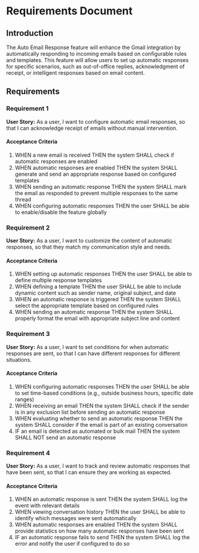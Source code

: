 # Requirements Document

## Introduction

The Auto Email Response feature will enhance the Gmail integration by automatically responding to incoming emails based on configurable rules and templates. This feature will allow users to set up automatic responses for specific scenarios, such as out-of-office replies, acknowledgment of receipt, or intelligent responses based on email content.

## Requirements

### Requirement 1

**User Story:** As a user, I want to configure automatic email responses, so that I can acknowledge receipt of emails without manual intervention.

#### Acceptance Criteria

1. WHEN a new email is received THEN the system SHALL check if automatic responses are enabled
2. WHEN automatic responses are enabled THEN the system SHALL generate and send an appropriate response based on configured templates
3. WHEN sending an automatic response THEN the system SHALL mark the email as responded to prevent multiple responses to the same thread
4. WHEN configuring automatic responses THEN the user SHALL be able to enable/disable the feature globally

### Requirement 2

**User Story:** As a user, I want to customize the content of automatic responses, so that they match my communication style and needs.

#### Acceptance Criteria

1. WHEN setting up automatic responses THEN the user SHALL be able to define multiple response templates
2. WHEN defining a template THEN the user SHALL be able to include dynamic content such as sender name, original subject, and date
3. WHEN an automatic response is triggered THEN the system SHALL select the appropriate template based on configured rules
4. WHEN sending an automatic response THEN the system SHALL properly format the email with appropriate subject line and content

### Requirement 3

**User Story:** As a user, I want to set conditions for when automatic responses are sent, so that I can have different responses for different situations.

#### Acceptance Criteria

1. WHEN configuring automatic responses THEN the user SHALL be able to set time-based conditions (e.g., outside business hours, specific date ranges)
2. WHEN receiving an email THEN the system SHALL check if the sender is in any exclusion list before sending an automatic response
3. WHEN evaluating whether to send an automatic response THEN the system SHALL consider if the email is part of an existing conversation
4. IF an email is detected as automated or bulk mail THEN the system SHALL NOT send an automatic response

### Requirement 4

**User Story:** As a user, I want to track and review automatic responses that have been sent, so that I can ensure they are working as expected.

#### Acceptance Criteria

1. WHEN an automatic response is sent THEN the system SHALL log the event with relevant details
2. WHEN viewing conversation history THEN the user SHALL be able to identify which messages were sent automatically
3. WHEN automatic responses are enabled THEN the system SHALL provide statistics on how many automatic responses have been sent
4. IF an automatic response fails to send THEN the system SHALL log the error and notify the user if configured to do so